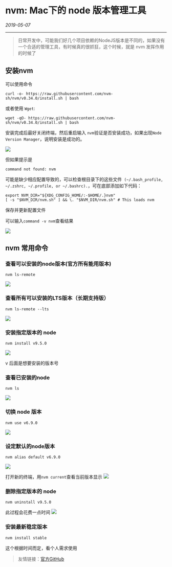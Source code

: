 # nvm: Mac下的 node 版本管理工具
<p align="right">
<em>

2019-05-07

</em>
</p>

-------

> 日常开发中，可能我们好几个项目依赖的NodeJS版本是不同的，如果没有一个合适的管理工具，有时候真的很抓狂，这个时候，就是 nvm 发挥作用的时候了

## 安装nvm
可以使用命令

```
curl -o- https://raw.githubusercontent.com/nvm-sh/nvm/v0.34.0/install.sh | bash
```

或者使用 `Wget`:

```
wget -qO- https://raw.githubusercontent.com/nvm-sh/nvm/v0.34.0/install.sh | bash
```

安装完成后最好关闭终端，然后重启输入 `nvm`验证是否安装成功，如果出现`Node Version Manager`，说明安装是成功的。

![](http://ww1.sinaimg.cn/large/6b65559dgy1g2sjg6ecwfj20lo0g1tdg.jpg)

但如果提示是

```
command not found: nvm
```

可能是缺少相应配置导致的，可以检查根目录下的这些文件` (~/.bash_profile, ~/.zshrc, ~/.profile, or ~/.bashrc).`，可在底部添加如下代码：

```
export NVM_DIR="${XDG_CONFIG_HOME/:-$HOME/.}nvm"
[ -s "$NVM_DIR/nvm.sh" ] && \. "$NVM_DIR/nvm.sh" # This loads nvm
```

保存并更新配置文件

可以输入`command -v nvm`查看结果

![](http://ww1.sinaimg.cn/large/6b65559dgy1g2sjrzromhj20bd02a0su.jpg)


## nvm 常用命令


### 查看可以安装的node版本(官方所有能用版本)

```
nvm ls-remote
```

![](http://ww1.sinaimg.cn/large/6b65559dgy1g2sjutndg7j20lo0g1gnp.jpg)


### 查看所有可以安装的LTS版本（长期支持版）

```
nvm ls-remote --lts
```

![](http://ww1.sinaimg.cn/large/6b65559dgy1g2sjwxiubvj20lo0g1wht.jpg)



### 安装指定版本的 node

```
nvm install v9.5.0
```
![](http://ww1.sinaimg.cn/large/6b65559dgy1g2sjzzy1tmj20lo0g1abx.jpg)

v 后面是想要安装的版本号

### 查看已安装的node

```
nvm ls
```

![](http://ww1.sinaimg.cn/large/6b65559dgy1g2sk179ht0j20lo0g140u.jpg)

### 切换 node 版本

```
nvm use v6.9.0
```

![](http://ww1.sinaimg.cn/large/6b65559dgy1g2sk2vli3pj20lo0g1abg.jpg)


### 设定默认的node版本

```
nvm alias default v6.9.0
```

![](http://ww1.sinaimg.cn/large/6b65559dgy1g2sk4bd69zj20lo0g1gmt.jpg)


打开新的终端，用`nvm current`查看当前版本显示
![](http://ww1.sinaimg.cn/large/6b65559dgy1g2sk5eoeq7j20lo0g1jsm.jpg)



### 删除指定版本的 node

```
nvm uninstall v9.5.0
```

此过程会花费一点时间
![](http://ww1.sinaimg.cn/large/6b65559dgy1g2sk80vuusj20lo0j3wiz.jpg)

### 安装最新稳定版本

```
nvm install stable
```

这个根据时间而定，看个人需求使用


>友情链接：[官方GitHub](https://github.com/nvm-sh/nvm)


